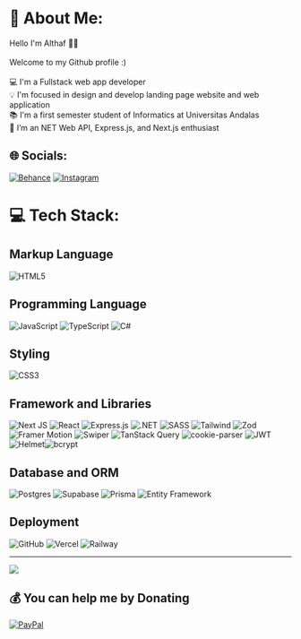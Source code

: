 # 💫 About Me:
Hello I'm Althaf 👋🏻<br><br>Welcome to my Github profile :) <br><br>💻 I'm a Fullstack web app developer  <br>💡 I'm focused in design and develop landing page website and web application<br>📚 I'm a first semester student of Informatics at Universitas Andalas<br>🌱 I’m an NET Web API, Express.js, and Next.js enthusiast


## 🌐 Socials:
[![Behance](https://img.shields.io/badge/Behance-1769ff?logo=behance&logoColor=white)](https://behance.net/AlthafMulya) [![Instagram](https://img.shields.io/badge/Instagram-%23E4405F.svg?logo=Instagram&logoColor=white)](https://instagram.com/@althafmly) 

# 💻 Tech Stack:
## Markup Language
![HTML5](https://img.shields.io/badge/html5-%23E34F26.svg?style=for-the-badge&logo=html5&logoColor=white) 

## Programming Language
![JavaScript](https://img.shields.io/badge/javascript-%23323330.svg?style=for-the-badge&logo=javascript&logoColor=%23F7DF1E) ![TypeScript](https://img.shields.io/badge/typescript-%23007ACC.svg?style=for-the-badge&logo=typescript&logoColor=white) ![C#](https://img.shields.io/badge/c%23-%23239120.svg?style=for-the-badge&logo=c-sharp&logoColor=white)

## Styling
![CSS3](https://img.shields.io/badge/css3-%231572B6.svg?style=for-the-badge&logo=css3&logoColor=white)

## Framework and Libraries
![Next JS](https://img.shields.io/badge/Next-black?style=for-the-badge&logo=next.js&logoColor=white) 
![React](https://img.shields.io/badge/react-%2320232a.svg?style=for-the-badge&logo=react&logoColor=%2361DAFB) 
![Express.js](https://img.shields.io/badge/express.js-%23404d59.svg?style=for-the-badge&logo=express&logoColor=%2361DAFB) 
![.NET](https://img.shields.io/badge/.NET-5C2D91?style=for-the-badge&logo=.net&logoColor=white)
![SASS](https://img.shields.io/badge/SASS-hotpink.svg?style=for-the-badge&logo=SASS&logoColor=white)
![Tailwind](https://img.shields.io/badge/Tailwind-%2338B2AC.svg?style=for-the-badge&logo=tailwind-css&logoColor=white)
![Zod](https://img.shields.io/badge/zod-%233068b7.svg?style=for-the-badge&logo=zod&logoColor=white)![Framer Motion](https://img.shields.io/badge/Framer%20Motion-%230055FF.svg?style=for-the-badge&logo=framer&logoColor=white)
![Swiper](https://img.shields.io/badge/Swiper-%230077B6.svg?style=for-the-badge&logo=swiper&logoColor=white)
![TanStack Query](https://img.shields.io/badge/TanStack%20Query-%230EA5A4.svg?style=for-the-badge&logo=reactquery&logoColor=white)
![cookie-parser](https://img.shields.io/badge/cookie--parser-%233B3B98.svg?style=for-the-badge&logo=nodedotjs&logoColor=white)
![JWT](https://img.shields.io/badge/JWT-%23FF6A00.svg?style=for-the-badge&logo=JSON%20web%20tokens&logoColor=white)
![Helmet](https://img.shields.io/badge/Helmet-%230F172A.svg?style=for-the-badge&logo=express&logoColor=white)![bcrypt](https://img.shields.io/badge/bcrypt-%23232F3E.svg?style=for-the-badge&logo=auth0&logoColor=white)

## Database and ORM
![Postgres](https://img.shields.io/badge/postgres-%23316192.svg?style=for-the-badge&logo=postgresql&logoColor=white) 
![Supabase](https://img.shields.io/badge/Supabase-3ECF8E?style=for-the-badge&logo=supabase&logoColor=white) 
![Prisma](https://img.shields.io/badge/Prisma-3982CE?style=for-the-badge&logo=Prisma&logoColor=white)
![Entity Framework](https://img.shields.io/badge/Entity%20Framework-512BD4?style=for-the-badge&logo=.net&logoColor=white) 

## Deployment
![GitHub](https://img.shields.io/badge/github-%23121011.svg?style=for-the-badge&logo=github&logoColor=white)
![Vercel](https://img.shields.io/badge/vercel-%23000000.svg?style=for-the-badge&logo=vercel&logoColor=white)
![Railway](https://img.shields.io/badge/Railway-0B0D0E?style=for-the-badge&logo=railway&logoColor=white)



---
[![](https://visitcount.itsvg.in/api?id=Althaf671&icon=0&color=2)](https://visitcount.itsvg.in)

  ## 💰 You can help me by Donating
  [![PayPal](https://img.shields.io/badge/PayPal-00457C?style=for-the-badge&logo=paypal&logoColor=white)](https://paypal.me/AlthafMulya) 

  
<!-- Proudly created with GPRM ( https://gprm.itsvg.in ) -->
